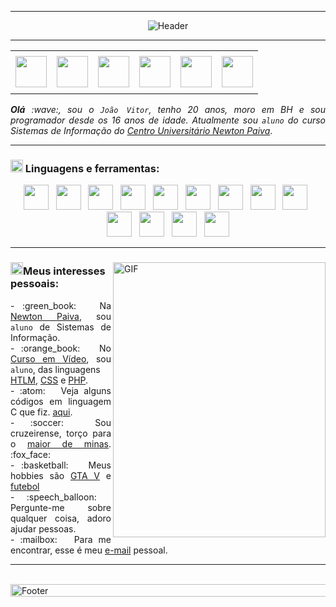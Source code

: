 -----

<div>
<p align="center">
<img align="center" alt="Header" src="https://github.com/jhonzhinhoow/jhonzhinhoow/blob/main/img/header.png?raw=true"/>
</p>
</div>

-----

<div>
    <table align="center">
    <p align="center">
    <tr>
     <td align="center" colspan="11"></td>
    </tr> 
    <tr>
    <td><a href="https://github.com/jhonzhinhoow" target="_blank"><img src="https://github.com/jhonzhinhoow/jhonzhinhoow/blob/main/img/github.png?raw=true" width="50px" height="50px"/></a>
    </td>
    <td><a href="mailto:jaovitorgfrancasouza3@gmail.com" target="_blank"><img src="https://github.com/jhonzhinhoow/jhonzhinhoow/blob/main/img/gmail.png?raw=true" width="50px" height="50px"/></a>
    </td>
    <td><a href="https://wa.me/5531992970871" target="_blank"><img src="https://github.com/jhonzhinhoow/jhonzhinhoow/blob/main/img/wpp.png?raw=true" width="50px" height="50px"/></a>
    </td>
    <td><a href="https://www.instagram.com/joao.souzx_/" target="_blank"><img src="https://github.com/jhonzhinhoow/jhonzhinhoow/blob/main/img/insta.png?raw=true" width="50px" height="50px"/></a>
    </td>
    <td><a href="https://www.linkedin.com/in/joaovitorsouza712" target="_blank"><img src="https://github.com/jhonzhinhoow/jhonzhinhoow/blob/main/img/linkedin.png?raw=true" width="50px" height="50px"/></a>
    </td>
    <td><a href="https://discordapp.com/users/460509828033413132" target="_blank"><img src="https://github.com/jhonzhinhoow/jhonzhinhoow/blob/main/img/discord.png?raw=true" width="50px" height="50px"/></a>
    </td>
    </tr>
    <tr>
        <td align="center" colspan="11"></td>
       </tr> 
    </p>   
    </table>
</div>
    <div align="justify">
    <i><b>Olá</b> :wave:, sou o <code>João Vitor</code>, tenho 20 anos, moro em BH e sou programador desde os 16 anos de idade. Atualmente sou <code>aluno</code> do curso Sistemas de Informação do <a href="https://newtonpaiva.br/" target="_blank">Centro Universitário Newton Paiva</a></i>.<br />
</div>
    
----- 
    
<div>

### <img height="20" alt="GIF" src="https://github.com/jhonzhinhoow/jhonzhinhoow/blob/main/img/skills.gif?raw=true"/>&nbsp;Linguagens e ferramentas:
<p align="center"> 
<a href="https://www.python.org/" target="_blank"><img width="40" height="40" src="https://github.com/jhonzhinhoow/jhonzhinhoow/blob/main/img/python.png?raw=true"/></a>
&nbsp; 
<a href="https://www.open-std.org/jtc1/sc22/wg14/" target="_blank"><img width="40" height="40" src="https://github.com/jhonzhinhoow/jhonzhinhoow/blob/main/img/c.png?raw=true"/></a>
&nbsp; 
<a href="https://isocpp.org/" target="_blank"><img width="40" height="40" src="https://github.com/jhonzhinhoow/jhonzhinhoow/blob/main/img/cpp.svg"/></a>
&nbsp; 
<a href="https://www.java.com/pt-BR/" target="_blank"><img width="40" height="40" src="https://github.com/jhonzhinhoow/jhonzhinhoow/blob/main/img/java.png"/></a>
&nbsp; 
<a href="https://www.w3schools.com/html/" target="_blank"><img width="40" height="40" src="https://github.com/jhonzhinhoow/jhonzhinhoow/blob/main/img/html.svg"/></a>
&nbsp; 
<a href="https://www.w3schools.com/css/" target="_blank"><img width="40" height="40" src="https://github.com/jhonzhinhoow/jhonzhinhoow/blob/main/img/css.svg"/></a>
&nbsp; 
<a href="https://www.w3schools.com/js/" target="_blank"><img width="40" height="40" src="https://github.com/jhonzhinhoow/jhonzhinhoow/blob/main/img/js.png"/></a>
&nbsp;   
<a href="https://www.php.net/" target="_blank"><img width="40" height="40" src="https://github.com/jhonzhinhoow/jhonzhinhoow/blob/main/img/php.png"/></a>
&nbsp; 
<a href="https://www.mysql.com/" target="_blank"><img width="40" height="40" src="https://github.com/jhonzhinhoow/jhonzhinhoow/blob/main/img/mysql.png"/></a>
&nbsp;  
<a href="https://aws.amazon.com/pt/" target="_blank"><img width="40" height="40" src="https://github.com/jhonzhinhoow/jhonzhinhoow/blob/main/img/aws.png"/></a>
&nbsp; 
<a href="https://git-scm.com/" target="_blank"><img width="40" height="40" src="https://github.com/jhonzhinhoow/jhonzhinhoow/blob/main/img/git.png"/></a>
&nbsp; 
<a href="https://www.eclipse.org/downloads/" target="_blank"><img width="40" height="40" src="https://github.com/jhonzhinhoow/jhonzhinhoow/blob/main/img/eclipse.png"/></a>
&nbsp; 
<a href="https://code.visualstudio.com/" target="_blank"><img width="40" height="40" src="https://github.com/jhonzhinhoow/jhonzhinhoow/blob/main/img/vs.png"/></a>
</p>
</div>

-----

<div>
<div>
<img align="right" alt="GIF" src="https://github.com/jhonzhinhoow/jhonzhinhoow/blob/main/img/code.gif?raw=true" width="340px" height="440px"/>
</div>

### <img height="20" alt="GIF" src="https://github.com/jhonzhinhoow/jhonzhinhoow/blob/main/img/soulgem.gif?raw=true"/>Meus interesses pessoais:

<div align="justify">
<p>
- :green_book: &nbsp; Na <a href="https://newtonpaiva.br/" target="_blank">Newton Paiva</a>, sou <code>aluno</code> de Sistemas de Informação.<br />
- :orange_book: &nbsp; No <a href="https://cursoemvideo.com.br/" target="_blank">Curso em Vídeo</a>, sou <code>aluno</code>, das linguagens<br /> <a href="https://www.w3schools.com/html/" target="_blank">HTLM</a>, <a href="https://www.w3schools.com/css/" target="_blank">CSS</a> e <a href="https://www.php.net/" target="_blank">PHP</a>.<br />
- :atom: &nbsp; Veja alguns códigos em linguagem C que fiz. <a href="https://github.com/jhonzhinhoow/c-mais-mais target="_blank"">aqui</a>.<br />
- :soccer:&nbsp; Sou cruzeirense, torço para o <a href="https://www.cruzeiro.com.br" target="_blank">maior de minas</a>. :fox_face:<br />
- :basketball: &nbsp; Meus hobbies são <a href="https://www.rockstargames.com/br/gta-v" target="_blank">GTA V</a> e <a href="https://ge.globo.com/futebol/brasileirao-serie-a/" target="_blank">futebol</a><br />
- :speech_balloon: &nbsp; Pergunte-me sobre qualquer coisa, adoro ajudar pessoas.<br />
- :mailbox: &nbsp; Para me encontrar, esse é meu <a href="mailto:joaovitorgfrancasouza3@gmail.com" target="_blank">e-mail</a> pessoal.<br />
</p>
</div>
</div>

-----

<div>
<br /><img align="center" alt="Footer" width="1200px" height="20px" src="https://github.com/jhonzhinhoow/jhonzhinhoow/blob/main/img/footer-gray.gif?raw=true"/>
</div>